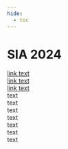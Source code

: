```yaml
---
hide:
  - toc
---
```


# SIA 2024


<div id="grid">
  <div>
    <a href="url">link text</a>
  </div>
  <div>
    <a href="url">link text</a>
  </div>
  <div>
    <a href="url">link text</a>
  </div>
  <div>
    text
  </div>
  <div>
    text
  </div>
  <div>
    text
  </div>
  <div>
    text
  </div>
  <div>
    text
  </div>
  <div>
    text
  </div>
  <div>
    text
  </div>
</div>
